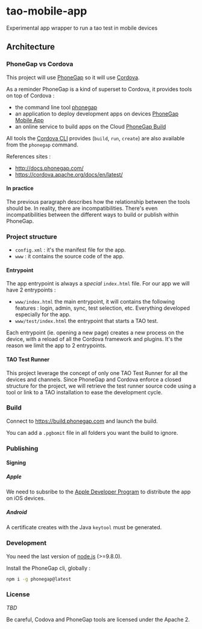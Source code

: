 # tao-mobile-app
Experimental app wrapper to run a tao test in mobile devices

## Architecture

### PhoneGap vs Cordova

This project will use [PhoneGap](https://phonegap.com) so it will use [Cordova](https://cordova.apache.org/). 

As a reminder PhoneGap is a kind of superset to Cordova, it provides tools on top of Cordova : 
 - the command line tool [phonegap](https://www.npmjs.com/package/phonegap)
 - an application to deploy development apps on devices [PhoneGap Mobile App](http://docs.phonegap.com/getting-started/2-install-mobile-app/)
 - an online service to build apps on the Cloud [PhoneGap Build](https://build.phonegap.com/)


All tools the [Cordova CLI](https://www.npmjs.com/package/cordova) provides (`build`, `run`, `create`) are also available from the `phonegap` command.

References sites : 
 - http://docs.phonegap.com/
 - https://cordova.apache.org/docs/en/latest/


#### In practice

The previous paragraph describes how the relationship between the tools should be. In reality, there are incompatibilities. There's even incompatibilities between the different ways to build or publish within PhoneGap.

### Project structure

 - `config.xml` : it's the manifest file for the app.
 - `www` : it contains the source code of the app.

#### Entrypoint

The app entrypoint is always a _special_ `index.html` file. For our app we will have 2 entrypoints : 

 - `www/index.html` the main entrypoint, it will contains the following features : login, admin, sync, test selection, etc. Everything developed especially for the app.
 - `www/test/index.html` the entrypoint that starts a TAO test. 

Each entrypoint (ie. opening a new page) creates a new process on the device, with a reload of all the Cordova framework and plugins. It's the reason we limit the app to 2 entrypoints.

#### TAO Test Runner

This project leverage the concept of only one TAO Test Runner for all the devices and channels.
Since PhoneGap and Cordova enforce a closed structure for the project, we will retrieve the test runner source code using a tool or link to a TAO installation to ease the development cycle.

### Build

Connect to https://build.phonegap.com and launch the build.

You can add a `.pgbomit` file in all folders you want the build to ignore.

### Publishing

#### Signing 

##### Apple

We need to subsribe to the [Apple Developer Program](https://developer.apple.com/programs/) to distribute the app on iOS devices.

##### Android

A certificate creates with the Java `keytool` must be generated.

### Development

You need the last version of [node.js](https://nodejs.org/en/) (>=9.8.0).

Install the PhoneGap cli, globally : 

```sh
npm i -g phonegap@latest
```


### License

_TBD_

Be careful,  Codova and PhoneGap tools are licensed under the Apache 2.

